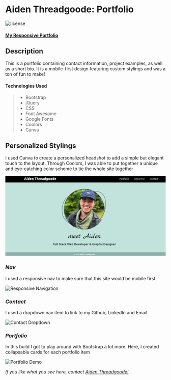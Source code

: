 # Aiden Threadgoode: Portfolio
![license](https://img.shields.io/github/license/a-thread/Aiden-Threadgoode-Portfolio)

#### [My Responsive Portfolio](https://a-thread.github.io/Aiden-Threadgoode-Portfolio/)

## Description
This is a portfolio containing contact information, project examples, as well as a short bio. It is a mobile-first design featuring custom stylings and was a ton of fun to make!

#### Technologies Used
>- Bootstrap
>- jQuery
>- CSS
>- Font Awesome
>- Google Fonts
>- Coolors
>- Canva

## Personalized Stylings
I used Canva to create a personalized headshot to add a simple but elegant touch to the layout. Through Coolors, I was able to put together a unique and eye-catching color scheme to tie the whole site together

![About Me](./assets/images/intro.png)

### *Nav*
I used a responsive nav to make sure that this site would be mobile first.

![Responsive Navigation](./assets/images/responsive.gif)

### *Contact*
I used a dropdown nav item to link to my Github, LinkedIn and Email

![Contact Dropdown](./assets/images/contact.gif)

### *Portfolio*
In this build I got to play around with Bootstrap a lot more. Here, I created collapsable cards for each portfolio item

![Portfolio Demo](./assets/images/portfolio.gif)


*If you like what you see here, contact [Aiden Threadgoode!](mailto:aiden.threadgoode@gmail.com)*
